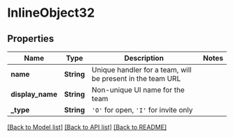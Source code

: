 # InlineObject32

## Properties

Name | Type | Description | Notes
------------ | ------------- | ------------- | -------------
**name** | **String** | Unique handler for a team, will be present in the team URL | 
**display_name** | **String** | Non-unique UI name for the team | 
**_type** | **String** | `'O'` for open, `'I'` for invite only | 

[[Back to Model list]](../README.md#documentation-for-models) [[Back to API list]](../README.md#documentation-for-api-endpoints) [[Back to README]](../README.md)


